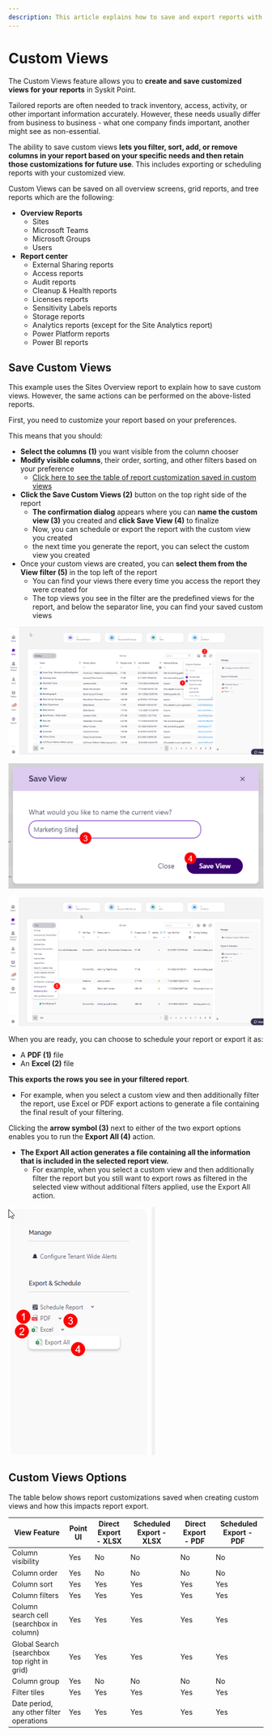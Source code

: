 ```yaml
---
description: This article explains how to save and export reports with applied custom views in Syskit Point.
---
```


# Custom Views

The Custom Views feature allows you to **create and save customized views for your reports** in Syskit Point. 

Tailored reports are often needed to track inventory, access, activity, or other important information accurately. However, these needs usually differ from business to business - what one company finds important, another might see as non-essential. 

The ability to save custom views **lets you filter, sort, add, or remove columns in your report based on your specific needs and then retain those customizations for future use**. This includes exporting or scheduling reports with your customized view.


Custom Views can be saved on all overview screens, grid reports, and tree reports which are the following:

* **Overview Reports**
  * Sites
  * Microsoft Teams
  * Microsoft Groups
  * Users
* **Report center**
  * External Sharing reports
  * Access reports
  * Audit reports
  * Cleanup & Health reports
  * Licenses reports
  * Sensitivity Labels reports
  * Storage reports
  * Analytics reports (except for the Site Analytics report)
  * Power Platform reports
  * Power BI reports

## Save Custom Views

This example uses the Sites Overview report to explain how to save custom views. However, the same actions can be performed on the above-listed reports.

First, you need to customize your report based on your preferences. 

This means that you should:

* **Select the columns (1)** you want visible from the column chooser
* **Modify visible columns**, their order, sorting, and other filters based on your preference
  * [Click here to see the table of report customization saved in custom views](#custom-views-options)
* **Click the Save Custom Views (2)** button on the top right side of the report
  * **The confirmation dialog** appears where you can **name the custom view (3)** you created and **click Save View (4)** to finalize
  * Now, you can schedule or export the report with the custom view you created
  * the next time you generate the report, you can select the custom view you created
* Once your custom views are created, you can **select them from the View filter (5)** in the top left of the report
  * You can find your views there every time you access the report they were created for
  * The top views you see in the filter are the predefined views for the report, and below the separator line, you can find your saved custom views 


![Save Custom Views](../../../.gitbook/assets/custom-views-save.png)

![Save Custom Views - Confirmation](../../../.gitbook/assets/custom-views-save-confirm.png)

![Save Custom Views - Filter](../../../.gitbook/assets/custom-views-save-filter.png)


When you are ready, you can choose to schedule your report or export it as:
* A **PDF (1)** file
* An **Excel (2)** file

**This exports the rows you see in your filtered report**. 
  * For example, when you select a custom view and then additionally filter the report, use Excel or PDF export actions to generate a file containing the final result of your filtering. 

Clicking the **arrow symbol (3)** next to either of the two export options enables you to run the **Export All (4)** action. 
* **The Export All action generates a file containing all the information that is included in the selected report view.**
  * For example, when you select a custom view and then additionally filter the report but you still want to export rows as filtered in the selected view without additional filters applied, use the Export All action. 

![Save Custom Views - Filter](../../../.gitbook/assets/custom-views-save-export.png)


## Custom Views Options

The table below shows report customizations saved when creating custom views and how this impacts report export.

| View Feature | Point UI | Direct Export - XLSX | Scheduled Export - XLSX |  Direct Export - PDF |  Scheduled Export - PDF |
| --- | --- | --- | --- | --- | --- |
| Column visibility | Yes | No | No | No | No |
| Column order | Yes | No | No | No | No | 
| Column sort | Yes | Yes | Yes | Yes | Yes | 
| Column filters | Yes | Yes | Yes | Yes | Yes | 
| Column search cell (searchbox in column) | Yes | Yes | Yes | Yes | Yes |
| Global Search (searchbox top right in grid) | Yes | Yes | Yes | Yes | Yes |
| Column group | Yes | No | No | No | No | 
| Filter tiles | Yes | Yes | Yes | Yes | Yes | 
| Date period, any other filter operations | Yes | Yes | Yes | Yes | Yes | 





